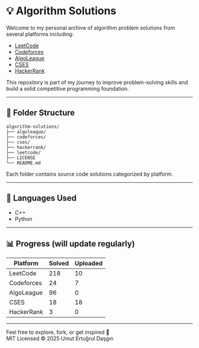 # 💡 Algorithm Solutions

Welcome to my personal archive of algorithm problem solutions from several platforms including:

- [LeetCode](https://leetcode.com/u/umutertugrul/)
- [Codeforces](https://codeforces.com/profile/umutertugrul)
- [AlgoLeague](https://www.algoleague.com/profile/ertugrul/overview)
- [CSES](https://cses.fi/user/320562)
- [HackerRank](https://www.hackerrank.com/profile/ertugruldasgin)

This repository is part of my journey to improve problem-solving skills and build a solid competitive programming foundation.

---

## 📁 Folder Structure


```
algorithm-solutions/
├── algoleague/
├── codeforces/
├── cses/
├── hackerrank/
├── leetcode/
├── LICENSE
└── README.md
```

Each folder contains source code solutions categorized by platform.

---

## 🚀 Languages Used

- C++
- Python

---

## 📊 Progress (will update regularly)

| Platform     | Solved | Uploaded |
|--------------|--------|----------|
| LeetCode     | 218    | 10       |
| Codeforces   | 24     | 7        |
| AlgoLeague   | 96     | 0        |
| CSES         | 18     | 18       |
| HackerRank   | 3      | 0        |


---

Feel free to explore, fork, or get inspired 🚀  
MIT Licensed © 2025 Umut Ertuğrul Daşgın
